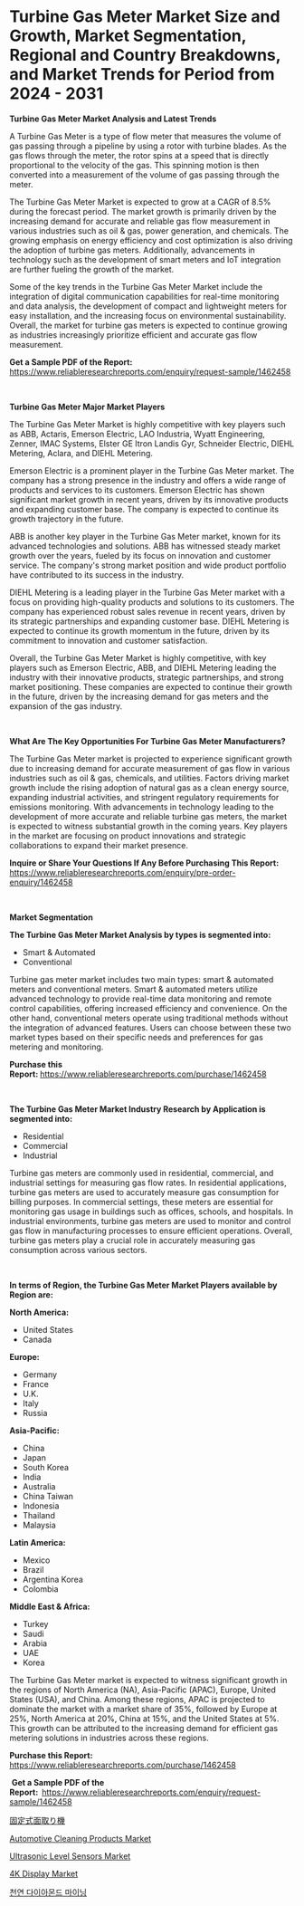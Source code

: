 <p><h1>Turbine Gas Meter Market Size and Growth, Market Segmentation, Regional and Country Breakdowns, and Market Trends for Period from 2024 -  2031</h1></p><p><strong>Turbine Gas Meter Market Analysis and Latest Trends</strong></p>
<p><p>A Turbine Gas Meter is a type of flow meter that measures the volume of gas passing through a pipeline by using a rotor with turbine blades. As the gas flows through the meter, the rotor spins at a speed that is directly proportional to the velocity of the gas. This spinning motion is then converted into a measurement of the volume of gas passing through the meter.</p><p>The Turbine Gas Meter Market is expected to grow at a CAGR of 8.5% during the forecast period. The market growth is primarily driven by the increasing demand for accurate and reliable gas flow measurement in various industries such as oil & gas, power generation, and chemicals. The growing emphasis on energy efficiency and cost optimization is also driving the adoption of turbine gas meters. Additionally, advancements in technology such as the development of smart meters and IoT integration are further fueling the growth of the market.</p><p>Some of the key trends in the Turbine Gas Meter Market include the integration of digital communication capabilities for real-time monitoring and data analysis, the development of compact and lightweight meters for easy installation, and the increasing focus on environmental sustainability. Overall, the market for turbine gas meters is expected to continue growing as industries increasingly prioritize efficient and accurate gas flow measurement.</p></p>
<p><strong>Get a Sample PDF of the Report:&nbsp;</strong> <a href="https://www.reliableresearchreports.com/enquiry/request-sample/1462458">https://www.reliableresearchreports.com/enquiry/request-sample/1462458</a></p>
<p>&nbsp;</p>
<p><strong>Turbine Gas Meter Major Market Players</strong></p>
<p><p>The Turbine Gas Meter Market is highly competitive with key players such as ABB, Actaris, Emerson Electric, LAO Industria, Wyatt Engineering, Zenner, IMAC Systems, Elster GE Itron Landis Gyr, Schneider Electric, DIEHL Metering, Aclara, and DIEHL Metering. </p><p>Emerson Electric is a prominent player in the Turbine Gas Meter market. The company has a strong presence in the industry and offers a wide range of products and services to its customers. Emerson Electric has shown significant market growth in recent years, driven by its innovative products and expanding customer base. The company is expected to continue its growth trajectory in the future.</p><p>ABB is another key player in the Turbine Gas Meter market, known for its advanced technologies and solutions. ABB has witnessed steady market growth over the years, fueled by its focus on innovation and customer service. The company's strong market position and wide product portfolio have contributed to its success in the industry.</p><p>DIEHL Metering is a leading player in the Turbine Gas Meter market with a focus on providing high-quality products and solutions to its customers. The company has experienced robust sales revenue in recent years, driven by its strategic partnerships and expanding customer base. DIEHL Metering is expected to continue its growth momentum in the future, driven by its commitment to innovation and customer satisfaction.</p><p>Overall, the Turbine Gas Meter Market is highly competitive, with key players such as Emerson Electric, ABB, and DIEHL Metering leading the industry with their innovative products, strategic partnerships, and strong market positioning. These companies are expected to continue their growth in the future, driven by the increasing demand for gas meters and the expansion of the gas industry.</p></p>
<p>&nbsp;</p>
<p><strong>What Are The Key Opportunities For Turbine Gas Meter Manufacturers?</strong></p>
<p><p>The Turbine Gas Meter market is projected to experience significant growth due to increasing demand for accurate measurement of gas flow in various industries such as oil & gas, chemicals, and utilities. Factors driving market growth include the rising adoption of natural gas as a clean energy source, expanding industrial activities, and stringent regulatory requirements for emissions monitoring. With advancements in technology leading to the development of more accurate and reliable turbine gas meters, the market is expected to witness substantial growth in the coming years. Key players in the market are focusing on product innovations and strategic collaborations to expand their market presence.</p></p>
<p><strong>Inquire or Share Your Questions If Any Before Purchasing This Report:</strong> <a href="https://www.reliableresearchreports.com/enquiry/pre-order-enquiry/1462458">https://www.reliableresearchreports.com/enquiry/pre-order-enquiry/1462458</a></p>
<p>&nbsp;</p>
<p><strong>Market Segmentation</strong></p>
<p><strong>The Turbine Gas Meter Market Analysis by types is segmented into:</strong></p>
<p><ul><li>Smart & Automated</li><li>Conventional</li></ul></p>
<p><p>Turbine gas meter market includes two main types: smart & automated meters and conventional meters. Smart & automated meters utilize advanced technology to provide real-time data monitoring and remote control capabilities, offering increased efficiency and convenience. On the other hand, conventional meters operate using traditional methods without the integration of advanced features. Users can choose between these two market types based on their specific needs and preferences for gas metering and monitoring.</p></p>
<p><strong>Purchase this Report:&nbsp;</strong><a href="https://www.reliableresearchreports.com/purchase/1462458">https://www.reliableresearchreports.com/purchase/1462458</a></p>
<p>&nbsp;</p>
<p><strong>The Turbine Gas Meter Market Industry Research by Application is segmented into:</strong></p>
<p><ul><li>Residential</li><li>Commercial</li><li>Industrial</li></ul></p>
<p><p>Turbine gas meters are commonly used in residential, commercial, and industrial settings for measuring gas flow rates. In residential applications, turbine gas meters are used to accurately measure gas consumption for billing purposes. In commercial settings, these meters are essential for monitoring gas usage in buildings such as offices, schools, and hospitals. In industrial environments, turbine gas meters are used to monitor and control gas flow in manufacturing processes to ensure efficient operations. Overall, turbine gas meters play a crucial role in accurately measuring gas consumption across various sectors.</p></p>
<p>&nbsp;</p>
<p><strong>In terms of Region, the Turbine Gas Meter Market Players available by Region are:</strong></p>
<p>
    <p> <strong> North America: </strong>
        <ul>
            <li>United States</li>
            <li>Canada</li>
        </ul>
        </p> 
    <p> <strong> Europe: </strong>
        <ul>
            <li>Germany</li>
            <li>France</li>
            <li>U.K.</li>
            <li>Italy</li>
            <li>Russia</li>
        </ul>
        </p> 
    <p> <strong> Asia-Pacific: </strong>
        <ul>
            <li>China</li>
            <li>Japan</li>
            <li>South Korea</li>
            <li>India</li>
            <li>Australia</li>
            <li>China Taiwan</li>
            <li>Indonesia</li>
            <li>Thailand</li>
            <li>Malaysia</li>
        </ul>
        </p> 
    <p> <strong> Latin America: </strong>
        <ul>
            <li>Mexico</li>
            <li>Brazil</li>
            <li>Argentina Korea</li>
            <li>Colombia</li>
        </ul>
        </p> 
    <p> <strong> Middle East & Africa: </strong>
        <ul>
            <li>Turkey</li>
            <li>Saudi</li>
            <li>Arabia</li>
            <li>UAE</li>
            <li>Korea</li>
        </ul>
    </p>
    </p>
<p><p>The Turbine Gas Meter market is expected to witness significant growth in the regions of North America (NA), Asia-Pacific (APAC), Europe, United States (USA), and China. Among these regions, APAC is projected to dominate the market with a market share of 35%, followed by Europe at 25%, North America at 20%, China at 15%, and the United States at 5%. This growth can be attributed to the increasing demand for efficient gas metering solutions in industries across these regions.</p></p>
<p><strong>Purchase this Report: </strong><a href="https://www.reliableresearchreports.com/purchase/1462458">https://www.reliableresearchreports.com/purchase/1462458</a></p>
<p>&nbsp;<strong>Get a Sample PDF of the Report:&nbsp;&nbsp;</strong><a href="https://www.reliableresearchreports.com/enquiry/request-sample/1462458">https://www.reliableresearchreports.com/enquiry/request-sample/1462458</a></p>
<p><strong></strong></p>
<p><p><a href="https://github.com/EmoryYundt1935/Market-Research-Report-List-1/blob/main/27694339814.md">固定式面取り機</a></p><p><a href="https://issuu.com/reportprime-2/docs/automotive-cleaning-products-market-size-2030.pptx">Automotive Cleaning Products Market</a></p><p><a href="https://github.com/nicholepatriciadoylenwnrjr0/Market-Research-Report-List-1/blob/main/ultrasonic-level-sensors-market.md">Ultrasonic Level Sensors Market</a></p><p><a href="https://github.com/gamblestampleyjenny50m5sl6/Market-Research-Report-List-2/blob/main/4k-display-market.md">4K Display Market</a></p><p><a href="https://github.com/vskv4779xr1/Market-Research-Report-List-1/blob/main/47501459164.md">천연 다이아몬드 마이닝</a></p></p>